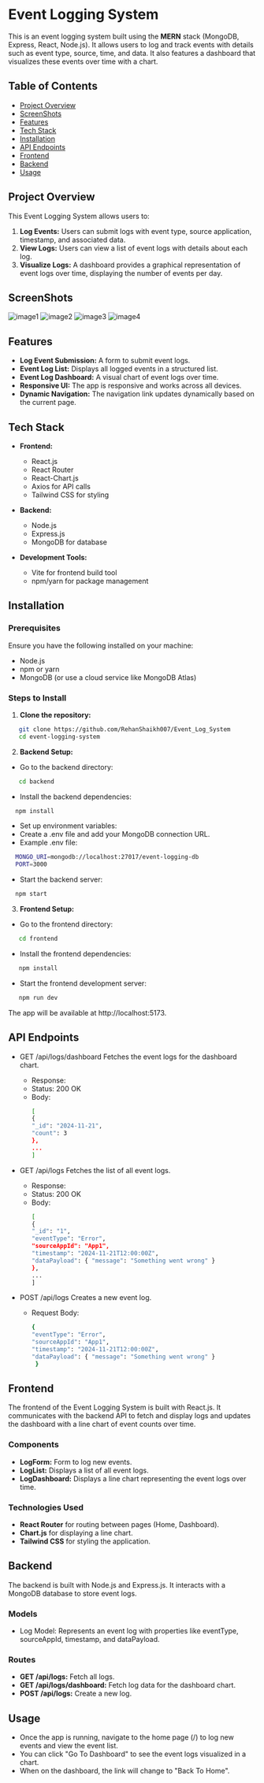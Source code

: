 # Event Logging System

This is an event logging system built using the **MERN** stack (MongoDB, Express, React, Node.js). It allows users to log and track events with details such as event type, source, time, and data. It also features a dashboard that visualizes these events over time with a chart.

## Table of Contents

- [Project Overview](#project-overview)
- [ScreenShots](#screenshots)
- [Features](#features)
- [Tech Stack](#tech-stack)
- [Installation](#installation)
- [API Endpoints](#api-endpoints)
- [Frontend](#frontend)
- [Backend](#backend)
- [Usage](#usage)
  

## Project Overview

This Event Logging System allows users to:

1. **Log Events:** Users can submit logs with event type, source application, timestamp, and associated data.
2. **View Logs:** Users can view a list of event logs with details about each log.
3. **Visualize Logs:** A dashboard provides a graphical representation of event logs over time, displaying the number of events per day.

## ScreenShots
![image1](https://github.com/user-attachments/assets/1c717475-a978-4203-a60c-9cd002c01fbe)
![image2](https://github.com/user-attachments/assets/99478900-9b54-4756-9084-6eb5c8cf4bd6)
![image3](https://github.com/user-attachments/assets/297f957f-e3bc-43c1-872d-239e99340aa8)
![image4](https://github.com/user-attachments/assets/b50b8da3-5a15-4b65-8969-24eb2c48475d)


## Features

- **Log Event Submission:** A form to submit event logs.
- **Event Log List:** Displays all logged events in a structured list.
- **Event Log Dashboard:** A visual chart of event logs over time.
- **Responsive UI:** The app is responsive and works across all devices.
- **Dynamic Navigation:** The navigation link updates dynamically based on the current page.

## Tech Stack

- **Frontend:**
  - React.js
  - React Router
  - React-Chart.js
  - Axios for API calls
  - Tailwind CSS for styling

- **Backend:**
  - Node.js
  - Express.js
  - MongoDB for database

- **Development Tools:**
  - Vite for frontend build tool
  - npm/yarn for package management

## Installation

### Prerequisites

Ensure you have the following installed on your machine:

- Node.js
- npm or yarn
- MongoDB (or use a cloud service like MongoDB Atlas)

### Steps to Install

1. **Clone the repository:**

```bash
   git clone https://github.com/RehanShaikh007/Event_Log_System
   cd event-logging-system
```

2. **Backend Setup:**
- Go to the backend directory:

```bash
   cd backend
```
- Install the backend dependencies:

```bash
  npm install
```
- Set up environment variables:
 - Create a .env file and add your MongoDB connection URL.
 - Example .env file:

```bash
  MONGO_URI=mongodb://localhost:27017/event-logging-db
  PORT=3000
```
- Start the backend server:
    
```bash
  npm start
```

3. **Frontend Setup:**
- Go to the frontend directory:
```bash
   cd frontend
```
- Install the frontend dependencies:
```bash
   npm install
```
- Start the frontend development server:
```bash
   npm run dev
```
The app will be available at http://localhost:5173.

## API Endpoints
- GET /api/logs/dashboard
  Fetches the event logs for the dashboard chart.
  - Response:
   - Status: 200 OK
   - Body:
     ``` bash
     [
     {
     "_id": "2024-11-21",
     "count": 3
     },
     ...
     ] 

     ```
- GET /api/logs
  Fetches the list of all event logs.
  - Response:
   - Status: 200 OK
   - Body:
     ``` bash
     [
     {
     "_id": "1",
     "eventType": "Error",
     "sourceAppId": "App1",
     "timestamp": "2024-11-21T12:00:00Z",
     "dataPayload": { "message": "Something went wrong" }
     },
     ...
     ]

     ```
- POST /api/logs
  Creates a new event log.

   - Request Body:
     ``` bash
     {
     "eventType": "Error",
     "sourceAppId": "App1",
     "timestamp": "2024-11-21T12:00:00Z",
     "dataPayload": { "message": "Something went wrong" }
      }

     ```
## Frontend
  The frontend of the Event Logging System is built with React.js. It communicates with the backend API to fetch and display logs and updates the dashboard with a line chart of event counts over time.
  ### Components
  - **LogForm:** Form to log new events.
  - **LogList:** Displays a list of all event logs.
  - **LogDashboard:** Displays a line chart representing the event logs over time.
  ### Technologies Used
  - **React Router** for routing between pages (Home, Dashboard).
  - **Chart.js** for displaying a line chart.
  - **Tailwind CSS** for styling the application.
   
## Backend
   The backend is built with Node.js and Express.js. It interacts with a MongoDB database to store event logs.

 ### Models
 - Log Model: Represents an event log with properties like eventType, sourceAppId, timestamp, and dataPayload.
 ### Routes
 - **GET /api/logs:** Fetch all logs.
 - **GET /api/logs/dashboard:** Fetch log data for the dashboard chart.
 - **POST /api/logs:** Create a new log.

## Usage
- Once the app is running, navigate to the home page (/) to log new events and view the event list.
- You can click "Go To Dashboard" to see the event logs visualized in a chart.
- When on the dashboard, the link will change to "Back To Home".
